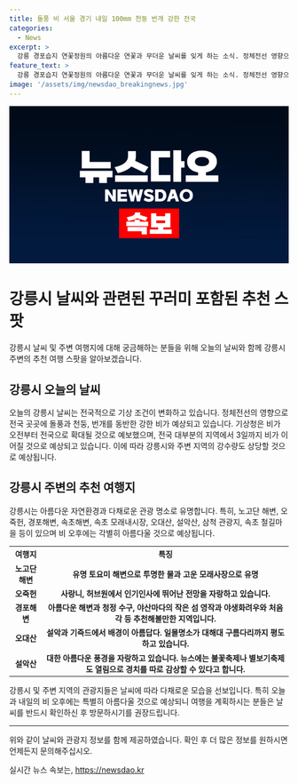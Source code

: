 ```yaml
---
title: 돌풍 비 서울 경기 내일 100mm 천둥 번개 강한 전국
categories:
  - News
excerpt: >
  강릉 경포습지 연꽃정원의 아름다운 연꽃과 무더운 날씨를 잊게 하는 소식. 정체전선 영향으로 전국 강한 비가 예상되며, 수도권과 강원도는 3일까지 이어질 것으로 전망. 서울과 경기 북부 지역에서 100㎜ 이상의 강수량 예상. 기상청은 산사태와 시설물 붕괴에 대비해 당부하고, 전국적으로 30도를 밑돌 것으로 전망되나 경상권을 중심으로 열대야가 예상됨. (글자 수: 150)
feature_text: >
  강릉 경포습지 연꽃정원의 아름다운 연꽃과 무더운 날씨를 잊게 하는 소식. 정체전선 영향으로 전국 강한 비가 예상되며, 수도권과 강원도는 3일까지 이어질 것으로 전망. 서울과 경기 북부 지역에서 100㎜ 이상의 강수량 예상. 기상청은 산사태와 시설물 붕괴에 대비해 당부하고, 전국적으로 30도를 밑돌 것으로 전망되나 경상권을 중심으로 열대야가 예상됨. (글자 수: 150)
image: '/assets/img/newsdao_breakingnews.jpg'
---
```


<p><img src="/assets/img/newsdao_breakingnews.jpg" alt="ranknews 속보" /></p>

<h1>강릉시 날씨와 관련된 꾸러미 포함된 추천 스팟</h1>

<p data-ke-size="size16">강릉시 날씨 및 주변 여행지에 대해 궁금해하는 분들을 위해 오늘의 날씨와 함께 강릉시 주변의 추천 여행 스팟을 알아보겠습니다.</p>

<h2 data-ke-size="size26">강릉시 오늘의 날씨</h2>

<p data-ke-size="size16">오늘의 강릉시 날씨는 전국적으로 기상 조건이 변화하고 있습니다. 정체전선의 영향으로 전국 곳곳에 돌풍과 천둥, 번개를 동반한 강한 비가 예상되고 있습니다. 기상청은 비가 오전부터 전국으로 확대될 것으로 예보했으며, 전국 대부분의 지역에서 3일까지 비가 이어질 것으로 예상되고 있습니다. 이에 따라 강릉시와 주변 지역의 강수량도 상당할 것으로 예상됩니다.</p>

<h2 data-ke-size="size26">강릉시 주변의 추천 여행지</h2>

<p data-ke-size="size16">강릉시는 아름다운 자연환경과 다채로운 관광 명소로 유명합니다. 특히, 노고단 해변, 오죽헌, 경포해변, 속초해변, 속초 모래내시장, 오대산, 설악산, 삼척 관광지, 속초 철길마을 등이 있으며 비 오후에는 각별히 아름다울 것으로 예상됩니다.</p> 

<table>
    <tr>
        <th>여행지</th>
        <th>특징</th>
    </tr>
    <tr>
        <td style="text-align: center; height: 17px;"><b>노고단 해변</b></td>
        <td style="text-align: center; height: 17px;"><b>유명 토요미 해변으로 투명한 물과 고운 모래사장으로 유명</b></td>
    </tr>
    <tr>
        <td style="text-align: center; height: 17px;"><b>오죽헌</b></td>
        <td style="text-align: center; height: 17px;"><b>사랑니, 허브원에서 인기인사에 뛰어난 전망을 자랑하고 있습니다.</b></td>
    </tr>
    <tr>
        <td style="text-align: center; height: 17px;"><b>경포해변</b></td>
        <td style="text-align: center; height: 17px;"><b>아름다운 해변과 청정 수구, 야산마다의 작은 섬 영작과 야생화려우와 처음각 등 추천해볼만한 지역입니다.</b></td>
    </tr>
    <tr>
        <td style="text-align: center; height: 17px;"><b>오대산</b></td>
        <td style="text-align: center; height: 17px;"><b>설악과 기즉드에서 배경이 아름답다. 일몰명소가 대해대 구름다리까지 평도 하고 있습니다.</b></td>
    </tr>
    <tr>
        <td style="text-align: center; height: 17px;"><b>설악산</b></td>
        <td style="text-align: center; height: 17px;"><b>대한 아름다운 풍경을 자랑하고 있습니다. 뉴스에는 불꽃축제나 별보기축제도 열림으로 경치를 따로 감상할 수 있다고 합니다.</b></td>
    </tr>
</table>

<p data-ke-size="size16">강릉시 및 주변 지역의 관광지들은 날씨에 따라 다채로운 모습을 선보입니다. 특히 오늘과 내일의 비 오후에는 특별히 아름다울 것으로 예상되니 여행을 계획하시는 분들은 날씨를 반드시 확인하신 후 방문하시기를 권장드립니다.</p>

<hr>

<p data-ke-size="size16">위와 같이 날씨와 관광지 정보를 함께 제공하였습니다. 확인 후 더 많은 정보를 원하시면 언제든지 문의해주십시오.</p>
실시간 뉴스 속보는, <a href="https://newsdao.kr" rel="dofollow">https://newsdao.kr</a>



